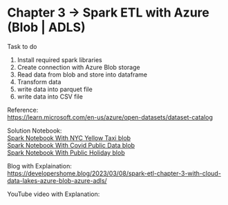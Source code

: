
# Chapter 3 -> Spark ETL with Azure (Blob | ADLS)

Task to do 
1. Install required spark libraries
2. Create connection with Azure Blob storage
3. Read data from blob and store into dataframe
4. Transform data
5. write data into parquet file 
6. write data into CSV file

Reference:<br/>
https://learn.microsoft.com/en-us/azure/open-datasets/dataset-catalog

Solution Notebook:<br/>
[Spark Notebook With NYC Yellow Taxi blob](chapter3_YellowCab.ipynb) <br/>
[Spark Notebook With Covid Public Data blob](chapter3_CovidData.ipynb) <br/>
[Spark Notebook With Public Holiday blob](chapter3_PublicHoliday.ipynb)

Blog with Explaination: <br/>
https://developershome.blog/2023/03/08/spark-etl-chapter-3-with-cloud-data-lakes-azure-blob-azure-adls/

YouTube video with Explanation:<br/>

